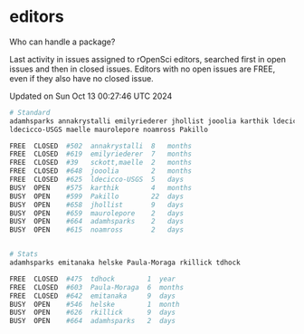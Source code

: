 # editors

Who can handle a package?

Last activity in issues assigned to rOpenSci editors, searched first in open
issues and then in closed issues. Editors with no open issues are FREE, even if
they also have no closed issue.


Updated on Sun Oct 13 00:27:46 UTC 2024

```bash
# Standard
adamhsparks annakrystalli emilyriederer jhollist jooolia karthik ldecicco
ldecicco-USGS maelle maurolepore noamross Pakillo

FREE  CLOSED  #502  annakrystalli  8   months
FREE  CLOSED  #619  emilyriederer  7   months
FREE  CLOSED  #39   sckott,maelle  2   months
FREE  CLOSED  #648  jooolia        2   months
FREE  CLOSED  #625  ldecicco-USGS  5   days
BUSY  OPEN    #575  karthik        4   months
BUSY  OPEN    #599  Pakillo        22  days
BUSY  OPEN    #658  jhollist       9   days
BUSY  OPEN    #659  maurolepore    2   days
BUSY  OPEN    #664  adamhsparks    2   days
BUSY  OPEN    #615  noamross       2   days


# Stats
adamhsparks emitanaka helske Paula-Moraga rkillick tdhock

FREE  CLOSED  #475  tdhock        1  year
FREE  CLOSED  #603  Paula-Moraga  6  months
FREE  CLOSED  #642  emitanaka     9  days
BUSY  OPEN    #546  helske        1  month
BUSY  OPEN    #626  rkillick      9  days
BUSY  OPEN    #664  adamhsparks   2  days
```
